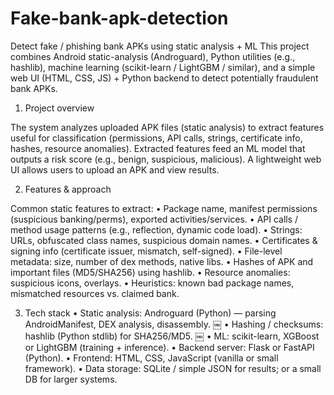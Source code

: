# Fake-bank-apk-detection

Detect fake / phishing bank APKs using static analysis + ML
This project combines Android static-analysis (Androguard), Python utilities (e.g., hashlib), machine learning (scikit-learn / LightGBM / similar), and a simple web UI (HTML, CSS, JS) + Python backend to detect potentially fraudulent bank APKs.

1. Project overview

The system analyzes uploaded APK files (static analysis) to extract features useful for classification (permissions, API calls, strings, certificate info, hashes, resource anomalies). Extracted features feed an ML model that outputs a risk score (e.g., benign, suspicious, malicious). A lightweight web UI allows users to upload an APK and view results.


2. Features & approach

Common static features to extract:
	•	Package name, manifest permissions (suspicious banking/perms), exported activities/services.
	•	API calls / method usage patterns (e.g., reflection, dynamic code load).
	•	Strings: URLs, obfuscated class names, suspicious domain names.
	•	Certificates & signing info (certificate issuer, mismatch, self-signed).
	•	File-level metadata: size, number of dex methods, native libs.
	•	Hashes of APK and important files (MD5/SHA256) using hashlib.
	•	Resource anomalies: suspicious icons, overlays.
	•	Heuristics: known bad package names, mismatched resources vs. claimed bank.


3. Tech stack
	•	Static analysis: Androguard (Python) — parsing AndroidManifest, DEX analysis, disassembly.  ￼
	•	Hashing / checksums: hashlib (Python stdlib) for SHA256/MD5.  ￼
	•	ML: scikit-learn, XGBoost or LightGBM (training + inference).
	•	Backend server: Flask or FastAPI (Python).
	•	Frontend: HTML, CSS, JavaScript (vanilla or small framework).
	•	Data storage: SQLite / simple JSON for results; or a small DB for larger systems.
